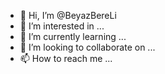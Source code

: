 - 👋 Hi, I’m @BeyazBereLi
- 👀 I’m interested in ...
- 🌱 I’m currently learning ...
- 💞️ I’m looking to collaborate on ...
- 📫 How to reach me ...

<!---
BeyazBereLi/BeyazBereLi is a ✨ special ✨ repository because its `README.md` (this file) appears on your GitHub profile.
You can click the Preview link to take a look at your changes.
--->
